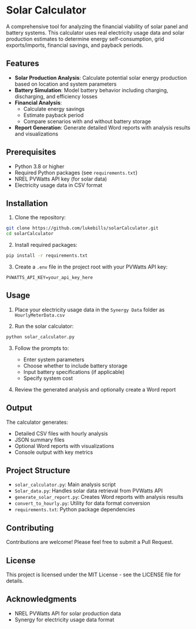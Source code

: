 # Solar Calculator

A comprehensive tool for analyzing the financial viability of solar panel and battery systems. This calculator uses real electricity usage data and solar production estimates to determine energy self-consumption, grid exports/imports, financial savings, and payback periods.

## Features

- **Solar Production Analysis**: Calculate potential solar energy production based on location and system parameters
- **Battery Simulation**: Model battery behavior including charging, discharging, and efficiency losses
- **Financial Analysis**: 
  - Calculate energy savings
  - Estimate payback period
  - Compare scenarios with and without battery storage
- **Report Generation**: Generate detailed Word reports with analysis results and visualizations

## Prerequisites

- Python 3.8 or higher
- Required Python packages (see `requirements.txt`)
- NREL PVWatts API key (for solar data)
- Electricity usage data in CSV format

## Installation

1. Clone the repository:
```bash
git clone https://github.com/lukebills/solarCalculator.git
cd solarCalculator
```

2. Install required packages:
```bash
pip install -r requirements.txt
```

3. Create a `.env` file in the project root with your PVWatts API key:
```
PVWATTS_API_KEY=your_api_key_here
```

## Usage

1. Place your electricity usage data in the `Synergy Data` folder as `HourlyMeterData.csv`

2. Run the solar calculator:
```bash
python solar_calculator.py
```

3. Follow the prompts to:
   - Enter system parameters
   - Choose whether to include battery storage
   - Input battery specifications (if applicable)
   - Specify system cost

4. Review the generated analysis and optionally create a Word report

## Output

The calculator generates:
- Detailed CSV files with hourly analysis
- JSON summary files
- Optional Word reports with visualizations
- Console output with key metrics

## Project Structure

- `solar_calculator.py`: Main analysis script
- `Solar_data.py`: Handles solar data retrieval from PVWatts API
- `generate_solar_report.py`: Creates Word reports with analysis results
- `convert_to_hourly.py`: Utility for data format conversion
- `requirements.txt`: Python package dependencies

## Contributing

Contributions are welcome! Please feel free to submit a Pull Request.

## License

This project is licensed under the MIT License - see the LICENSE file for details.

## Acknowledgments

- NREL PVWatts API for solar production data
- Synergy for electricity usage data format 